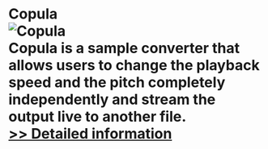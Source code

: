 # Copula<br />![Copula](https://mycommerce.akamaized.net/api/pimages/P300799901/BIG/300799901.JPG)<br />Copula is a sample converter that allows users to change the playback speed and the pitch completely independently and stream the output live to another file.<br />[>> Detailed information](https://secure.shareit.com/shareit/product.html?productid=300799901&affiliateid=200057808)